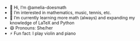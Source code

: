 - 👋 Hi, I’m @amelia-doesmath
- 👀 I’m interested in mathematics, music, tennis, etc.
- 🌱 I’m currently learning more math (always) and expanding my knowledge of LaTeX and Python
- 😄 Pronouns: She/her
- ⚡ Fun fact: I play violin and piano

<!---
amelia-doesmath/amelia-doesmath is a ✨ special ✨ repository because its `README.md` (this file) appears on your GitHub profile.
You can click the Preview link to take a look at your changes.
--->
